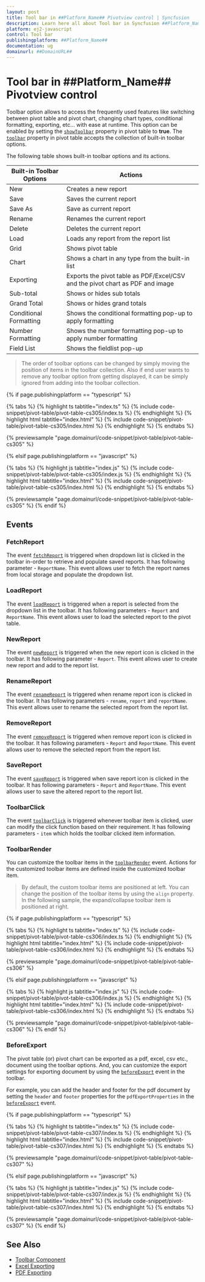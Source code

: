 ```yaml
---
layout: post
title: Tool bar in ##Platform_Name## Pivotview control | Syncfusion
description: Learn here all about Tool bar in Syncfusion ##Platform_Name## Pivotview control of Syncfusion Essential JS 2 and more.
platform: ej2-javascript
control: Tool bar 
publishingplatform: ##Platform_Name##
documentation: ug
domainurl: ##DomainURL##
---
```


# Tool bar in ##Platform_Name## Pivotview control

Toolbar option allows to access the frequently used features like switching between pivot table and pivot chart, changing chart types, conditional formatting, exporting, etc... with ease at runtime. This option can be enabled by setting the [`showToolbar`](https://ej2.syncfusion.com/javascript/documentation/api/pivotview#showtoolbar) property in pivot table to **true**. The [`toolbar`](https://ej2.syncfusion.com/javascript/documentation/api/pivotview#toolbar) property in pivot table accepts the collection of built-in toolbar options.

The following table shows built-in toolbar options and its actions.

| Built-in Toolbar Options | Actions |
|------------------------|---------|
| New | Creates a new report |
| Save | Saves the current report |
| Save As | Save as current report |
| Rename | Renames the current report |
| Delete | Deletes the current report |
| Load | Loads any report from the report list |
| Grid | Shows pivot table |
| Chart | Shows a chart in any type from the built-in list |
| Exporting | Exports the pivot table as PDF/Excel/CSV and the pivot chart as PDF and image |
| Sub-total | Shows or hides sub totals |
| Grand Total | Shows or hides grand totals |
| Conditional Formatting | Shows the conditional formatting pop-up to apply formatting |
| Number Formatting | Shows the number formatting pop-up to apply number formatting |
| Field List | Shows the fieldlist pop-up |

> The order of toolbar options can be changed by simply moving the position of items in the toolbar collection. Also if end user wants to remove any toolbar option from getting displayed, it can be simply ignored from adding into the toolbar collection.

{% if page.publishingplatform == "typescript" %}

 {% tabs %}
{% highlight ts tabtitle="index.ts" %}
{% include code-snippet/pivot-table/pivot-table-cs305/index.ts %}
{% endhighlight %}
{% highlight html tabtitle="index.html" %}
{% include code-snippet/pivot-table/pivot-table-cs305/index.html %}
{% endhighlight %}
{% endtabs %}
        
{% previewsample "page.domainurl/code-snippet/pivot-table/pivot-table-cs305" %}

{% elsif page.publishingplatform == "javascript" %}

{% tabs %}
{% highlight js tabtitle="index.js" %}
{% include code-snippet/pivot-table/pivot-table-cs305/index.js %}
{% endhighlight %}
{% highlight html tabtitle="index.html" %}
{% include code-snippet/pivot-table/pivot-table-cs305/index.html %}
{% endhighlight %}
{% endtabs %}

{% previewsample "page.domainurl/code-snippet/pivot-table/pivot-table-cs305" %}
{% endif %}

## Events

### FetchReport

The event [`fetchReport`](https://ej2.syncfusion.com/javascript/documentation/api/pivotview#fetchreport) is triggered when dropdown list is clicked in the toolbar in-order to retrieve and populate saved reports. It has following parameter - `ReportName`. This event allows user to fetch the report names from local storage and populate the dropdown list.

### LoadReport

The event [`loadReport`](https://ej2.syncfusion.com/javascript/documentation/api/pivotview#loadreport) is triggered when a report is selected from the dropdown list in the toolbar. It has following parameters - `Report` and `ReportName`. This event allows user to load the selected report to the pivot table.

### NewReport

The event [`newReport`](https://ej2.syncfusion.com/javascript/documentation/api/pivotview#newreport) is triggered when the new report icon is clicked in the toolbar. It has following parameter - `Report`. This event allows user to create new report and add to the report list.

### RenameReport

The event [`renameReport`](https://ej2.syncfusion.com/javascript/documentation/api/pivotview#renamereport) is triggered when rename report icon is clicked in the toolbar. It has following parameters  - `rename`, `report` and `reportName`. This event allows user to rename the selected report from the report list.

### RemoveReport

The event [`removeReport`](https://ej2.syncfusion.com/javascript/documentation/api/pivotview#removereport) is triggered when remove report icon is clicked in the toolbar. It has following parameters  - `Report` and `ReportName`. This event allows user to remove the selected report from the report list.

### SaveReport

The event [`saveReport`](https://ej2.syncfusion.com/javascript/documentation/api/pivotview#savereport) is triggered when save report icon is clicked in the toolbar. It has following parameters  - `Report` and `ReportName`. This event allows user to save the altered report to the report list.

### ToolbarClick

The event [`toolbarClick`](https://ej2.syncfusion.com/documentation/api/pivotview#toolbarclick) is triggered whenever toolbar item is clicked, user can modify the click function based on their requirement. It has following parameters  - `item` which holds the toolbar clicked item information.

<!-- markdownlint-disable MD028 -->

### ToolbarRender

You can customize the toolbar items in the [`toolbarRender`](https://ej2.syncfusion.com/javascript/documentation/api/pivotview#toolbarrender) event. Actions for the customized toolbar items are defined inside the customized toolbar item.

> By default, the custom toolbar items are positioned at left. You can change the position of the toolbar items by using the `align` property. In the following sample, the expand/collapse toolbar item is positioned at right.

{% if page.publishingplatform == "typescript" %}

 {% tabs %}
{% highlight ts tabtitle="index.ts" %}
{% include code-snippet/pivot-table/pivot-table-cs306/index.ts %}
{% endhighlight %}
{% highlight html tabtitle="index.html" %}
{% include code-snippet/pivot-table/pivot-table-cs306/index.html %}
{% endhighlight %}
{% endtabs %}
        
{% previewsample "page.domainurl/code-snippet/pivot-table/pivot-table-cs306" %}

{% elsif page.publishingplatform == "javascript" %}

{% tabs %}
{% highlight js tabtitle="index.js" %}
{% include code-snippet/pivot-table/pivot-table-cs306/index.js %}
{% endhighlight %}
{% highlight html tabtitle="index.html" %}
{% include code-snippet/pivot-table/pivot-table-cs306/index.html %}
{% endhighlight %}
{% endtabs %}

{% previewsample "page.domainurl/code-snippet/pivot-table/pivot-table-cs306" %}
{% endif %}

### BeforeExport

The pivot table (or) pivot chart can be exported as a pdf, excel, csv etc.,  document using the toolbar options. And, you can customize the export settings for exporting document by using the [`beforeExport`](https://ej2.syncfusion.com/javascript/documentation/api/pivotview#beforeexport) event in the toolbar.

For example, you can add the header and footer for the pdf document by setting the `header` and `footer` properties for the `pdfExportProperties` in the [`beforeExport`](https://ej2.syncfusion.com/javascript/documentation/api/pivotview#beforeexport) event.

{% if page.publishingplatform == "typescript" %}

 {% tabs %}
{% highlight ts tabtitle="index.ts" %}
{% include code-snippet/pivot-table/pivot-table-cs307/index.ts %}
{% endhighlight %}
{% highlight html tabtitle="index.html" %}
{% include code-snippet/pivot-table/pivot-table-cs307/index.html %}
{% endhighlight %}
{% endtabs %}
        
{% previewsample "page.domainurl/code-snippet/pivot-table/pivot-table-cs307" %}

{% elsif page.publishingplatform == "javascript" %}

{% tabs %}
{% highlight js tabtitle="index.js" %}
{% include code-snippet/pivot-table/pivot-table-cs307/index.js %}
{% endhighlight %}
{% highlight html tabtitle="index.html" %}
{% include code-snippet/pivot-table/pivot-table-cs307/index.html %}
{% endhighlight %}
{% endtabs %}

{% previewsample "page.domainurl/code-snippet/pivot-table/pivot-table-cs307" %}
{% endif %}

## See Also

* [Toolbar Component](./toolbar/getting-started)
* [Excel Exporting](./excel-export)
* [PDF Exporting](./pdf-export)
